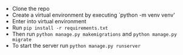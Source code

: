 - Clone the repo
- Create a virtual environment by executing `python -m venv venv'
- Enter into virtual environment
- Run `pip install -r requirements.txt`
- Then run `python manage.py makemigrations` and `python manage.py migrate`
- To start the server run `python manage.py runserver`
